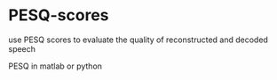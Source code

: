 # PESQ-scores
use PESQ scores to evaluate the quality of reconstructed and decoded speech 

PESQ in matlab or python
